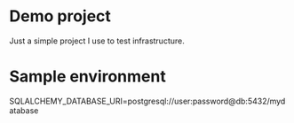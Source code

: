 # Demo project
Just a simple project I use to test infrastructure.

# Sample environment

SQLALCHEMY_DATABASE_URI=postgresql://user:password@db:5432/mydatabase